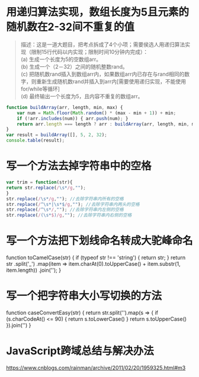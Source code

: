 # 用递归算法实现，数组长度为5且元素的随机数在2-32间不重复的值
> 描述：这是一道大题目，把考点拆成了4个小项；需要侯选人用递归算法实现（限制15行代码以内实现；限制时间10分钟内完成）：  
(a) 生成一个长度为5的空数组arr。  
(b) 生成一个（2－32）之间的随机整数rand。   
(c) 把随机数rand插入到数组arr内，如果数组arr内已存在与rand相同的数字，则重新生成随机数rand并插入到arr内[需要使用递归实现，不能使用for/while等循环]    
(d) 最终输出一个长度为5，且内容不重复的数组arr。
```js
function buildArray(arr, length, min, max) {
    var num = Math.floor(Math.random() * (max - min + 1)) + min;
    if (!arr.includes(num)) { arr.push(num); }
    return arr.length === length ? arr : buildArray(arr, length, min, max);
}
var result = buildArray([], 5, 2, 32);
console.table(result);
```

# 写一个方法去掉字符串中的空格
```js
var trim = function(str){
return str.replace(/\s*/g,"");
}
str.replace(/\s*/g,""); //去除字符串内所有的空格
str.replace(/^\s*|\s*$/g,""); //去除字符串内两头的空格
str.replace(/^\s*/,""); //去除字符串内左侧的空格
str.replace(/(\s*$)/g,""); //去除字符串内右侧的空格
```
# 写一个方法把下划线命名转成大驼峰命名
function toCamelCase(str) {
  if (typeof str !== 'string') {
    return str;
  }
  return str
    .split('_')
    .map(item => item.charAt(0).toUpperCase() + item.substr(1, item.length))
    .join('');
}

#  写一个把字符串大小写切换的方法
function caseConvertEasy(str) {
  return str.split('').map(s => {
    if (s.charCodeAt() <= 90) {
      return s.toLowerCase()
    }
    return s.toUpperCase()
  }).join('')
}

# JavaScript跨域总结与解决办法
https://www.cnblogs.com/rainman/archive/2011/02/20/1959325.html#m3

